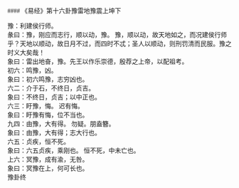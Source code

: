 <font face=微软雅黑>
#### 《易经》第十六卦豫雷地豫震上坤下   

豫：利建侯行师。   
彖曰：豫，刚应而志行，顺以动，豫。 豫，顺以动，故天地如之，而况建侯行师乎？天地以顺动，故日月不过，而四时不忒；圣人以顺动，则刑罚清而民服。豫之时义大矣哉！   
象曰：雷出地奋，豫。先王以作乐崇德，殷荐之上帝，以配祖考。   
初六：鸣豫，凶。   
象曰：初六鸣豫，志穷凶也。   
六二：介于石，不终日，贞吉。   
象曰：不终日，贞吉；以中正也。   
六三：盱豫，悔。 迟有悔。   
象曰：盱豫有悔，位不当也。   
九四：由豫，大有得。 勿疑。朋盍簪。   
象曰：由豫，大有得；志大行也。   
六五：贞疾，恒不死。   
象曰：六五贞疾，乘刚也。 恒不死，中未亡也。   
上六：冥豫，成有渝，无咎。   
象曰：冥豫在上，何可长也。   
豫卦终   


</font>
